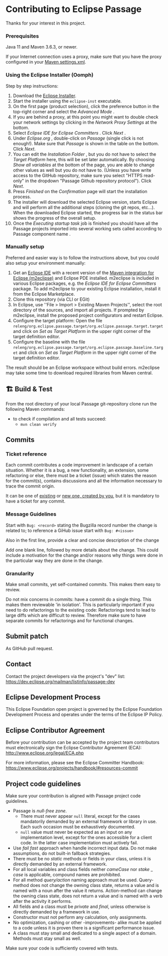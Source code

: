 # Contributing to Eclipse Passage

Thanks for your interest in this project.

### Prerequisites

Java 11 and Maven 3.6.3, or newer.

If your Internet connection uses a proxy, make sure that you have the proxy configured in your [Maven settings.xml](http://maven.apache.org/settings.html).

### Using the Eclipse Installer (Oomph)

Step by step instructions:

1. Download the [Eclipse Installer](https://wiki.eclipse.org/Eclipse_Installer). 
2. Start the installer using the `eclipse-inst` executable.
3. On the first page (product selection), click the preference button in the top-right corner and select the _Advanced Mode_ .
4. If you are behind a proxy, at this point you might want to double check your network settings by clicking in the _Network Proxy Settings_ at the bottom.
5. Select _Eclipse IDE for Eclipse Committers_ . Click _Next_ .
6. Under _Eclipse.org_ , double-click on _Passage_ (single click is not enough!). Make sure that _Passage_ is shown in the table on the bottom. Click _Next_.
7. You can edit the _Installation Folder_ , but you do not have to select the _Target Platform_ here, this will be set later automatically. By choosing _Show all variables_ at the bottom of the page, you are able to change other values as well but you do not have to. (Unless you have write access to the GitHub repository, make sure you select "HTTPS read-only" in the dropdown "Passage Github repository protocol"). Click _Next_.
8. Press _Finished_ on the _Confirmation_ page will start the installation process. 
9. The installer will download the selected Eclipse version, starts Eclipse and will perform all the additional steps (cloning the git repos, etc...). When the downloaded Eclipse started, the progress bar in the status bar shows the progress of the overall setup.
10. Once the _Executing startup task_ job is finished you should have all the Passage projects imported into several working sets called according to Passage component name .

### Manually setup

Preferred and easier way is to follow the instructions above, but you could also setup your environment manually:

1. Get an [Eclipse IDE](https://www.eclipse.org/downloads/eclipse-packages/) with a recent version of the [Maven integration for Eclipse (m2eclipse)](https://www.eclipse.org/m2e/) and Eclipse PDE installed. m2eclipse is included in various Eclipse packages, e.g. the _Eclipse IDE for Eclipse Committers_ package. To add m2eclipse to your existing Eclipse installation, install it from the Eclipse Marketplace.
2. Clone this repository (via CLI or EGit)
3. In Eclipse, use ''File > Import > Existing Maven Projects'', select the root directory of the sources, and import all projects. If prompted by m2eclipse, install the proposed project configurators and restart Eclipse.
4. Configure the target platform: Open the file `releng/org.eclipse.passage.target/org.eclipse.passage.target.target` and click on _Set as Target Platform_ in the upper right corner of the target definition editor.
5. Configure the baseline with the file `releng/org.eclipse.passage.target/org.eclipse.passage.baseline.target` and click on _Set as Target Platform_ in the upper right corner of the target definition editor.


The result should be an Eclipse workspace without build errors. m2eclipse may take some time to download required libraries from Maven central.


## 🏗️ Build & Test

From the root directory of your local Passage git-repository clone run the following Maven commands:
* to check if compilation and all tests succeed:
    * `mvn clean verify`

## Commits

### Ticket reference

Each commit contributes a code improvement in landscape of a certain situation. 
Whether it is a bug, a new functionality, an extension, some refactoring or else, there must be a ticket (issue) which states the reason for the commit(s), contains discussions and all the information necessary to trace the commit origin. 

It can be one of [existing](https://github.com/eclipse-passage/passage/issues) or [new one, created by you](https://github.com/eclipse-passage/passage/issues/new), but it is mandatory to have a ticket for any commit. 

### Message Guidelines

Start with `Bug: <record>` stating the Bugzilla record number the change is related to; to reference a GiHub issue start with `Bug: #<issue>`

Also in the first line, provide a clear and concise description of the change

Add one blank line, followed by more details about the change. This could include a motivation for the change and/or reasons why things were done in the particular way they are done in the change.

### Granularity

Make small commits, yet self-contained commits. This makes them easy to review.

Do not mix concerns in commits: have a commit do a single thing. This makes them reviewable 'in isolation'. 
This is particularly important if you need to do refactorings to the existing code: 
Refactorings tend to lead to large diffs which are difficult to review. 
Therefore make sure to have separate commits for refactorings and for functional changes.

## Submit patch

As GitHub pull request.

## Contact

Contact the project developers via the project's "dev" list: https://dev.eclipse.org/mailman/listinfo/passage-dev

## Eclipse Development Process

This Eclipse Foundation open project is governed by the Eclipse Foundation
Development Process and operates under the terms of the Eclipse IP Policy.

## Eclipse Contributor Agreement

Before your contribution can be accepted by the project team contributors must
electronically sign the Eclipse Contributor Agreement (ECA): http://www.eclipse.org/legal/ECA.php

For more information, please see the Eclipse Committer Handbook:
https://www.eclipse.org/projects/handbook/#resources-commit

## Project code guidelines

Make sure your contribution is aligned with Passage project code guidelines. 

* Passage is _null-free zone_. 
	* There must never appear `null` literal, 
	  except for the cases mandatorily demanded by an external framework or library in use.
	  Each such occasion must be exhaustively documented. 
	* `null` value must never be expected as an input on any implementation level, except for the ones accessible for a client code.
	  In the latter case implementation must actively fail.
* Use _fail fast_ approach when handle incorrect input data. Do not make assumptions, do not built-in fallback strategies.
* There must be no _static_ methods or fields in your class, unless it is directly demanded by an external framework. 
* For all local variables and class fields neither _cameCase_ nor _stake_ _ _case_ is applicable, compound names are prohibited.
* For all method _query/action_ naming approach must be used. 
  Query-method does not change the owning class state, returns a value and is named with a noun after the value it returns. 
  Action-method can change the owning class state, does not return a value and is named with a verb after the activity it performs.
* All fields and a class must be _private_ and _final_, unless otherwise is directly demanded by a framework in use.
* Constructor must not perform any calculation, only assignments.
* No optimization, cashing or other -improvements- alike must be applied to a code unless it is proven there is a significant performance issue.
* A class must stay small and dedicated to a single aspect of a domain. Methods must stay small as well.

Make sure your code is sufficiently covered with tests.
 
 